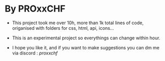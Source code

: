 # By PROxxCHF

- This project took me over 10h, more than 1k total lines of code, origanised with folders for css, html, api, icons...
- This is an experimental project so everythings can change within hour.

- I hope you like it, and if you want to make suggestions you can dm me via discord : _proxxchf_
